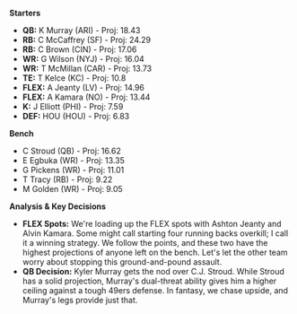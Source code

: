 **Starters**
*   **QB:** K Murray (ARI) - Proj: 18.43
*   **RB:** C McCaffrey (SF) - Proj: 24.29
*   **RB:** C Brown (CIN) - Proj: 17.06
*   **WR:** G Wilson (NYJ) - Proj: 16.04
*   **WR:** T McMillan (CAR) - Proj: 13.73
*   **TE:** T Kelce (KC) - Proj: 10.8
*   **FLEX:** A Jeanty (LV) - Proj: 14.96
*   **FLEX:** A Kamara (NO) - Proj: 13.44
*   **K:** J Elliott (PHI) - Proj: 7.59
*   **DEF:** HOU (HOU) - Proj: 6.83

**Bench**
*   C Stroud (QB) - Proj: 16.62
*   E Egbuka (WR) - Proj: 13.35
*   G Pickens (WR) - Proj: 11.01
*   T Tracy (RB) - Proj: 9.22
*   M Golden (WR) - Proj: 9.05

**Analysis & Key Decisions**

*   **FLEX Spots:** We're loading up the FLEX spots with Ashton Jeanty and Alvin Kamara. Some might call starting four running backs overkill; I call it a winning strategy. We follow the points, and these two have the highest projections of anyone left on the bench. Let's let the other team worry about stopping this ground-and-pound assault.
*   **QB Decision:** Kyler Murray gets the nod over C.J. Stroud. While Stroud has a solid projection, Murray's dual-threat ability gives him a higher ceiling against a tough 49ers defense. In fantasy, we chase upside, and Murray's legs provide just that.